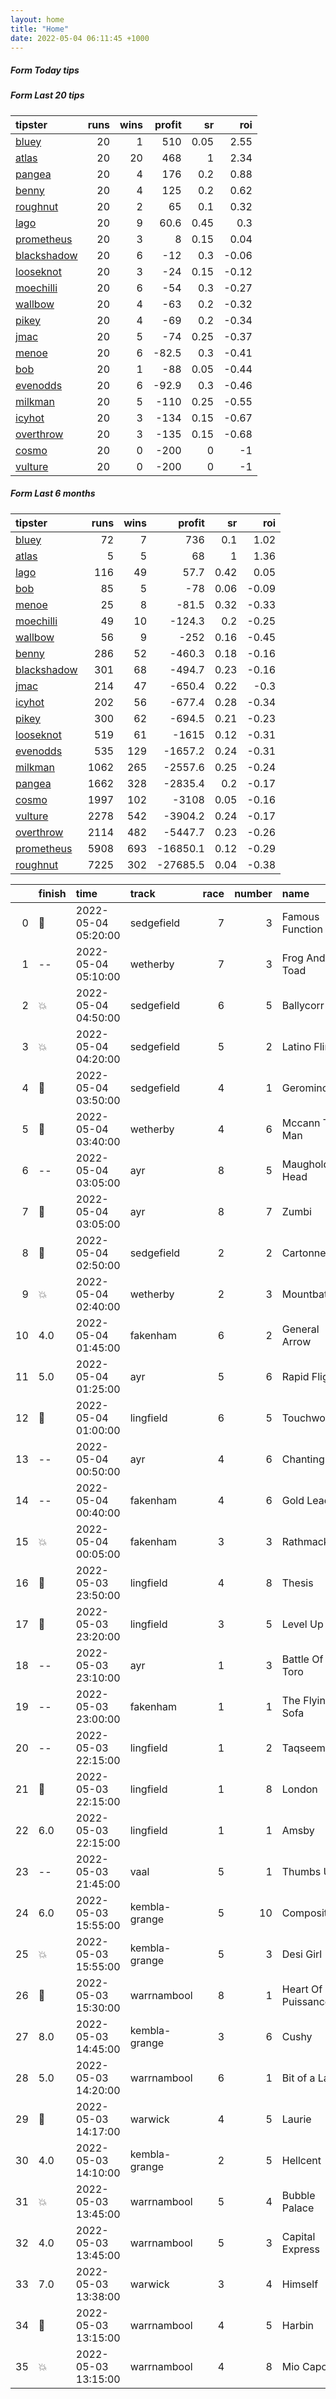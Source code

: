 ```yaml
---   
layout: home  
title: "Home"   
date: 2022-05-04 06:11:45 +1000  
---   
```



##### Form Today tips   

##### Form Last 20 tips   

| tipster                                                         |   runs |   wins |   profit |   sr |   roi |
|:----------------------------------------------------------------|-------:|-------:|---------:|-----:|------:|
| [bluey](https://mrwayneo.github.io/tips/bluey.html)             |     20 |      1 |    510   | 0.05 |  2.55 |
| [atlas](https://mrwayneo.github.io/tips/atlas.html)             |     20 |     20 |    468   | 1    |  2.34 |
| [pangea](https://mrwayneo.github.io/tips/pangea.html)           |     20 |      4 |    176   | 0.2  |  0.88 |
| [benny](https://mrwayneo.github.io/tips/benny.html)             |     20 |      4 |    125   | 0.2  |  0.62 |
| [roughnut](https://mrwayneo.github.io/tips/roughnut.html)       |     20 |      2 |     65   | 0.1  |  0.32 |
| [lago](https://mrwayneo.github.io/tips/lago.html)               |     20 |      9 |     60.6 | 0.45 |  0.3  |
| [prometheus](https://mrwayneo.github.io/tips/prometheus.html)   |     20 |      3 |      8   | 0.15 |  0.04 |
| [blackshadow](https://mrwayneo.github.io/tips/blackshadow.html) |     20 |      6 |    -12   | 0.3  | -0.06 |
| [looseknot](https://mrwayneo.github.io/tips/looseknot.html)     |     20 |      3 |    -24   | 0.15 | -0.12 |
| [moechilli](https://mrwayneo.github.io/tips/moechilli.html)     |     20 |      6 |    -54   | 0.3  | -0.27 |
| [wallbow](https://mrwayneo.github.io/tips/wallbow.html)         |     20 |      4 |    -63   | 0.2  | -0.32 |
| [pikey](https://mrwayneo.github.io/tips/pikey.html)             |     20 |      4 |    -69   | 0.2  | -0.34 |
| [jmac](https://mrwayneo.github.io/tips/jmac.html)               |     20 |      5 |    -74   | 0.25 | -0.37 |
| [menoe](https://mrwayneo.github.io/tips/menoe.html)             |     20 |      6 |    -82.5 | 0.3  | -0.41 |
| [bob](https://mrwayneo.github.io/tips/bob.html)                 |     20 |      1 |    -88   | 0.05 | -0.44 |
| [evenodds](https://mrwayneo.github.io/tips/evenodds.html)       |     20 |      6 |    -92.9 | 0.3  | -0.46 |
| [milkman](https://mrwayneo.github.io/tips/milkman.html)         |     20 |      5 |   -110   | 0.25 | -0.55 |
| [icyhot](https://mrwayneo.github.io/tips/icyhot.html)           |     20 |      3 |   -134   | 0.15 | -0.67 |
| [overthrow](https://mrwayneo.github.io/tips/overthrow.html)     |     20 |      3 |   -135   | 0.15 | -0.68 |
| [cosmo](https://mrwayneo.github.io/tips/cosmo.html)             |     20 |      0 |   -200   | 0    | -1    |
| [vulture](https://mrwayneo.github.io/tips/vulture.html)         |     20 |      0 |   -200   | 0    | -1    |

##### Form Last 6 months   

| tipster                                                         |   runs |   wins |   profit |   sr |   roi |
|:----------------------------------------------------------------|-------:|-------:|---------:|-----:|------:|
| [bluey](https://mrwayneo.github.io/tips/bluey.html)             |     72 |      7 |    736   | 0.1  |  1.02 |
| [atlas](https://mrwayneo.github.io/tips/atlas.html)             |      5 |      5 |     68   | 1    |  1.36 |
| [lago](https://mrwayneo.github.io/tips/lago.html)               |    116 |     49 |     57.7 | 0.42 |  0.05 |
| [bob](https://mrwayneo.github.io/tips/bob.html)                 |     85 |      5 |    -78   | 0.06 | -0.09 |
| [menoe](https://mrwayneo.github.io/tips/menoe.html)             |     25 |      8 |    -81.5 | 0.32 | -0.33 |
| [moechilli](https://mrwayneo.github.io/tips/moechilli.html)     |     49 |     10 |   -124.3 | 0.2  | -0.25 |
| [wallbow](https://mrwayneo.github.io/tips/wallbow.html)         |     56 |      9 |   -252   | 0.16 | -0.45 |
| [benny](https://mrwayneo.github.io/tips/benny.html)             |    286 |     52 |   -460.3 | 0.18 | -0.16 |
| [blackshadow](https://mrwayneo.github.io/tips/blackshadow.html) |    301 |     68 |   -494.7 | 0.23 | -0.16 |
| [jmac](https://mrwayneo.github.io/tips/jmac.html)               |    214 |     47 |   -650.4 | 0.22 | -0.3  |
| [icyhot](https://mrwayneo.github.io/tips/icyhot.html)           |    202 |     56 |   -677.4 | 0.28 | -0.34 |
| [pikey](https://mrwayneo.github.io/tips/pikey.html)             |    300 |     62 |   -694.5 | 0.21 | -0.23 |
| [looseknot](https://mrwayneo.github.io/tips/looseknot.html)     |    519 |     61 |  -1615   | 0.12 | -0.31 |
| [evenodds](https://mrwayneo.github.io/tips/evenodds.html)       |    535 |    129 |  -1657.2 | 0.24 | -0.31 |
| [milkman](https://mrwayneo.github.io/tips/milkman.html)         |   1062 |    265 |  -2557.6 | 0.25 | -0.24 |
| [pangea](https://mrwayneo.github.io/tips/pangea.html)           |   1662 |    328 |  -2835.4 | 0.2  | -0.17 |
| [cosmo](https://mrwayneo.github.io/tips/cosmo.html)             |   1997 |    102 |  -3108   | 0.05 | -0.16 |
| [vulture](https://mrwayneo.github.io/tips/vulture.html)         |   2278 |    542 |  -3904.2 | 0.24 | -0.17 |
| [overthrow](https://mrwayneo.github.io/tips/overthrow.html)     |   2114 |    482 |  -5447.7 | 0.23 | -0.26 |
| [prometheus](https://mrwayneo.github.io/tips/prometheus.html)   |   5908 |    693 | -16850.1 | 0.12 | -0.29 |
| [roughnut](https://mrwayneo.github.io/tips/roughnut.html)       |   7225 |    302 | -27685.5 | 0.04 | -0.38 |

|    | finish            | time                | track         |   race |   number | name               |   odds | tipster             |
|---:|:------------------|:--------------------|:--------------|-------:|---------:|:-------------------|-------:|:--------------------|
|  0 | :3rd_place_medal: | 2022-05-04 05:20:00 | sedgefield    |      7 |        3 | Famous Function    |   4    | overthrow           |
|  1 | --                | 2022-05-04 05:10:00 | wetherby      |      7 |        3 | Frog And Toad      |   2.35 | vulture             |
|  2 | :boom:            | 2022-05-04 04:50:00 | sedgefield    |      6 |        5 | Ballycorr          |   3.6  | looseknot           |
|  3 | :boom:            | 2022-05-04 04:20:00 | sedgefield    |      5 |        2 | Latino Fling       |   2.2  | overthrow           |
|  4 | :2nd_place_medal: | 2022-05-04 03:50:00 | sedgefield    |      4 |        1 | Geromino           |   1.6  | overthrow           |
|  5 | :3rd_place_medal: | 2022-05-04 03:40:00 | wetherby      |      4 |        6 | Mccann The Man     |   7    | looseknot           |
|  6 | --                | 2022-05-04 03:05:00 | ayr           |      8 |        5 | Maughold Head      |   8    | looseknot           |
|  7 | :3rd_place_medal: | 2022-05-04 03:05:00 | ayr           |      8 |        7 | Zumbi              |  13    | overthrow           |
|  8 | :2nd_place_medal: | 2022-05-04 02:50:00 | sedgefield    |      2 |        2 | Cartonne           |   2.25 | evenodds,overthrow  |
|  9 | :boom:            | 2022-05-04 02:40:00 | wetherby      |      2 |        3 | Mountbatten        |   2.35 | milkman             |
| 10 | 4.0               | 2022-05-04 01:45:00 | fakenham      |      6 |        2 | General Arrow      |   3    | overthrow,moechilli |
| 11 | 5.0               | 2022-05-04 01:25:00 | ayr           |      5 |        6 | Rapid Flight       |   9    | overthrow           |
| 12 | :2nd_place_medal: | 2022-05-04 01:00:00 | lingfield     |      6 |        5 | Touchwood          |   2.2  | vulture             |
| 13 | --                | 2022-05-04 00:50:00 | ayr           |      4 |        6 | Chanting Hill      |  10    | cosmo,bluey         |
| 14 | --                | 2022-05-04 00:40:00 | fakenham      |      4 |        6 | Gold Leader        |   5.5  | looseknot           |
| 15 | :boom:            | 2022-05-04 00:05:00 | fakenham      |      3 |        3 | Rathmacknee        |   1.95 | overthrow           |
| 16 | :2nd_place_medal: | 2022-05-03 23:50:00 | lingfield     |      4 |        8 | Thesis             |   1.75 | vulture             |
| 17 | :2nd_place_medal: | 2022-05-03 23:20:00 | lingfield     |      3 |        5 | Level Up           |   4.75 | looseknot           |
| 18 | --                | 2022-05-03 23:10:00 | ayr           |      1 |        3 | Battle Of Toro     |   7.5  | overthrow           |
| 19 | --                | 2022-05-03 23:00:00 | fakenham      |      1 |        1 | The Flying Sofa    |   3.6  | pangea              |
| 20 | --                | 2022-05-03 22:15:00 | lingfield     |      1 |        2 | Taqseemaat         |   4.33 | looseknot           |
| 21 | :3rd_place_medal: | 2022-05-03 22:15:00 | lingfield     |      1 |        8 | London             |   4.2  | looseknot           |
| 22 | 6.0               | 2022-05-03 22:15:00 | lingfield     |      1 |        1 | Amsby              |   6    | looseknot           |
| 23 | --                | 2022-05-03 21:45:00 | vaal          |      5 |        1 | Thumbs Up          |   0    | vulture             |
| 24 | 6.0               | 2022-05-03 15:55:00 | kembla-grange |      5 |       10 | Composite          |   7    | looseknot           |
| 25 | :boom:            | 2022-05-03 15:55:00 | kembla-grange |      5 |        3 | Desi Girl          |   5.5  | pikey               |
| 26 | :2nd_place_medal: | 2022-05-03 15:30:00 | warrnambool   |      8 |        1 | Heart Of Puissance |   2.7  | vulture             |
| 27 | 8.0               | 2022-05-03 14:45:00 | kembla-grange |      3 |        6 | Cushy              |   7    | pikey               |
| 28 | 5.0               | 2022-05-03 14:20:00 | warrnambool   |      6 |        1 | Bit of a Lad       |   5.5  | pangea,blackshadow  |
| 29 | :3rd_place_medal: | 2022-05-03 14:17:00 | warwick       |      4 |        5 | Laurie             |   9    | pangea              |
| 30 | 4.0               | 2022-05-03 14:10:00 | kembla-grange |      2 |        5 | Hellcent           |  10    | pikey               |
| 31 | :boom:            | 2022-05-03 13:45:00 | warrnambool   |      5 |        4 | Bubble Palace      |   2.3  | milkman             |
| 32 | 4.0               | 2022-05-03 13:45:00 | warrnambool   |      5 |        3 | Capital Express    |   6    | milkman             |
| 33 | 7.0               | 2022-05-03 13:38:00 | warwick       |      3 |        4 | Himself            |   8.5  | looseknot           |
| 34 | :2nd_place_medal: | 2022-05-03 13:15:00 | warrnambool   |      4 |        5 | Harbin             |   5    | looseknot           |
| 35 | :boom:            | 2022-05-03 13:15:00 | warrnambool   |      4 |        8 | Mio Capo           |   6.5  | looseknot           |